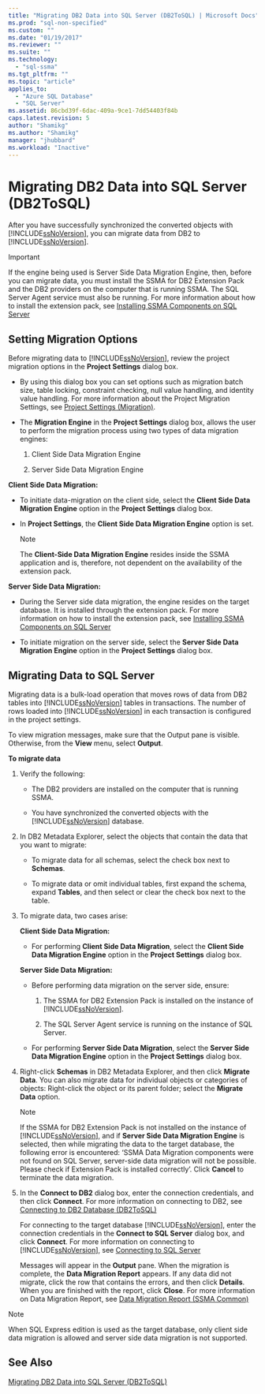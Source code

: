 ```yaml
---
title: "Migrating DB2 Data into SQL Server (DB2ToSQL) | Microsoft Docs"
ms.prod: "sql-non-specified"
ms.custom: ""
ms.date: "01/19/2017"
ms.reviewer: ""
ms.suite: ""
ms.technology: 
  - "sql-ssma"
ms.tgt_pltfrm: ""
ms.topic: "article"
applies_to: 
  - "Azure SQL Database"
  - "SQL Server"
ms.assetid: 86cbd39f-6dac-409a-9ce1-7dd54403f84b
caps.latest.revision: 5
author: "Shamikg"
ms.author: "Shamikg"
manager: "jhubbard"
ms.workload: "Inactive"
---
```

# Migrating DB2 Data into SQL Server (DB2ToSQL)
After you have successfully synchronized the converted objects with [!INCLUDE[ssNoVersion](../../includes/ssnoversion_md.md)], you can migrate data from DB2 to [!INCLUDE[ssNoVersion](../../includes/ssnoversion_md.md)].  
  
> [!IMPORTANT]  
> If the engine being used is Server Side Data Migration Engine, then, before you can migrate data, you must install the SSMA for DB2 Extension Pack and the DB2 providers on the computer that is running SSMA. The SQL Server Agent service must also be running. For more information about how to install the extension pack, see [Installing SSMA Components on SQL Server](http://msdn.microsoft.com/en-us/cf2b724b-4ca7-470a-8dd7-fa95b1e060a4)  
  
## Setting Migration Options  
Before migrating data to [!INCLUDE[ssNoVersion](../../includes/ssnoversion_md.md)], review the project migration options in the **Project Settings** dialog box.  
  
-   By using this dialog box you can set options such as migration batch size, table locking, constraint checking, null value handling, and identity value handling. For more information about the Project Migration Settings, see [Project Settings (Migration)](http://msdn.microsoft.com/en-us/48aaa8e6-a9cb-487d-9ba5-fc3f1c4786ae).  
  
-   The **Migration Engine** in the **Project Settings** dialog box, allows the user to perform the migration process using two types of data migration engines:  
  
    1.  Client Side Data Migration Engine  
  
    2.  Server Side Data Migration Engine  
  
**Client Side Data Migration:**  
  
-   To initiate data-migration on the client side, select the **Client Side Data Migration Engine** option in the **Project Settings** dialog box.  
  
-   In **Project Settings**, the **Client Side Data Migration Engine** option is set.  
  
    > [!NOTE]  
    > The **Client-Side Data Migration Engine** resides inside the SSMA application and is, therefore, not dependent on the availability of the extension pack.  
  
**Server Side Data Migration:**  
  
-   During the Server side data migration, the engine resides on the target database. It is installed through the extension pack. For more information on how to install the extension pack, see [Installing SSMA Components on SQL Server](http://msdn.microsoft.com/en-us/cf2b724b-4ca7-470a-8dd7-fa95b1e060a4)  
  
-   To initiate migration on the server side, select the **Server Side Data Migration Engine** option in the **Project Settings** dialog box.  
  
## Migrating Data to SQL Server  
Migrating data is a bulk-load operation that moves rows of data from DB2 tables into [!INCLUDE[ssNoVersion](../../includes/ssnoversion_md.md)] tables in transactions. The number of rows loaded into [!INCLUDE[ssNoVersion](../../includes/ssnoversion_md.md)] in each transaction is configured in the project settings.  
  
To view migration messages, make sure that the Output pane is visible. Otherwise, from the **View** menu, select **Output**.  
  
**To migrate data**  
  
1.  Verify the following:  
  
    -   The DB2 providers are installed on the computer that is running SSMA.  
  
    -   You have synchronized the converted objects with the [!INCLUDE[ssNoVersion](../../includes/ssnoversion_md.md)] database.  
  
2.  In DB2 Metadata Explorer, select the objects that contain the data that you want to migrate:  
  
    -   To migrate data for all schemas, select the check box next to **Schemas**.  
  
    -   To migrate data or omit individual tables, first expand the schema, expand **Tables**, and then select or clear the check box next to the table.  
  
3.  To migrate data, two cases arise:  
  
    **Client Side Data Migration:**  
  
    -   For performing **Client Side Data Migration**, select the **Client Side Data Migration Engine** option in the **Project Settings** dialog box.  
  
    **Server Side Data Migration:**  
  
    -   Before performing data migration on the server side, ensure:  
  
        1.  The SSMA for DB2 Extension Pack is installed on the instance of [!INCLUDE[ssNoVersion](../../includes/ssnoversion_md.md)].  
  
        2.  The SQL Server Agent service is running on the instance of SQL Server.  
  
    -   For performing **Server Side Data Migration**, select the **Server Side Data Migration Engine** option in the **Project Settings** dialog box.  
  
4.  Right-click **Schemas** in DB2 Metadata Explorer, and then click **Migrate Data**. You can also migrate data for individual objects or categories of objects: Right-click the object or its parent folder; select the **Migrate Data** option.  
  
    > [!NOTE]  
    > If the SSMA for DB2 Extension Pack is not installed on the instance of [!INCLUDE[ssNoVersion](../../includes/ssnoversion_md.md)], and if **Server Side Data Migration Engine** is selected, then while migrating the data to the target database, the following error is encountered: ‘SSMA Data Migration components were not found on SQL Server, server-side data migration will not be possible. Please check if Extension Pack is installed correctly’. Click **Cancel** to terminate the data migration.  
  
5.  In the **Connect to DB2** dialog box, enter the connection credentials, and then click **Connect**. For more information on connecting to DB2, see [Connecting to DB2 Database &#40;DB2ToSQL&#41;](../../ssma/db2/connecting-to-db2-database-db2tosql.md)  
  
    For connecting to the target database [!INCLUDE[ssNoVersion](../../includes/ssnoversion_md.md)], enter the connection credentials in the **Connect to SQL Server** dialog box, and click **Connect**. For more information on connecting to [!INCLUDE[ssNoVersion](../../includes/ssnoversion_md.md)], see [Connecting to SQL Server](http://msdn.microsoft.com/en-us/b59803cb-3cc6-41cc-8553-faf90851410e)  
  
    Messages will appear in the **Output** pane. When the migration is complete, the **Data Migration Report** appears. If any data did not migrate, click the row that contains the errors, and then click **Details**. When you are finished with the report, click **Close**. For more information on Data Migration Report, see [Data Migration Report (SSMA Common)](http://msdn.microsoft.com/en-us/bbfb9d88-5a98-4980-8d19-c5d78bd0d241)  
  
> [!NOTE]  
> When SQL Express edition is used as the target database, only client side data migration is allowed and server side data migration is not supported.  
  
## See Also  
[Migrating DB2 Data into SQL Server &#40;DB2ToSQL&#41;](../../ssma/db2/migrating-db2-data-into-sql-server-db2tosql.md)  
  
